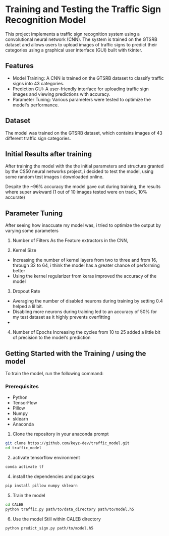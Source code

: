 # Training and Testing the Traffic Sign Recognition Model
This project implements a traffic sign recognition system using a convolutional neural network (CNN). The system is trained on the GTSRB dataset and allows users to upload images of traffic signs to predict their categories using a graphical user interface (GUI) built with tkinter.

## Features
- Model Training: A CNN is trained on the GTSRB dataset to classify traffic signs into 43 categories.
- Prediction GUI: A user-friendly interface for uploading traffic sign images and viewing predictions with accuracy.
- Parameter Tuning: Various parameters were tested to optimize the model's performance.

## Dataset
The model was trained on the GTSRB dataset, which contains images of 43 different traffic sign categories.

## Initial Results after training
After training the model with the the initial parameters and structure granted by the CS50 neural networks project, i decided to test the model, using some random test images i downloaded online.

Despite the ~96% accuracy the model gave out during training, the results where super awkward (1 out of 10 images tested were on track, 10% accurate)


## Parameter Tuning
After seeing how inaccuate my model was, i tried to optimize the output by varying some parameters

1. Number of Filters
As the Feature extractors in the CNN, 

2. Kernel Size
- Increasing the number of kernel layers from two to three and from 16, through 32 to 64, i think the model has a greater chance of performing better
- Using the kernel regularizer from keras improved the accuracy of the model

3. Dropout Rate
- Averaging the number of disabled neurons during training by setting 0.4 helped a lil bit.
- Disabling more neurons during training led to an accuracy of 50% for my test dataset as it highly prevents overfitting
- 

4. Number of Epochs
Increasing the cycles from 10 to 25 added a little bit of precision to the model's prediction


## Getting Started with the Training / using the model
To train the model, run the following command:

### Prerequisites
- Python
- TensorFlow
- Pillow
- Numpy
- sklearn
- Anaconda

1. Clone the repository in your anaconda prompt
```bash
git clone https://github.com/keyz-dev/traffic_model.git
cd traffic_model
```

2. activate tensorflow environment
```bash
conda activate tf
```

4. install the dependencies and packages
```bash
pip install pillow numpy sklearn
```

5. Train the model
```bash
cd CALEB
python traffic.py path/to/data_directory path/to/model.h5
```

6. Use the model
Still within CALEB directory
```bash
python predict_sign.py path/to/model.h5
```